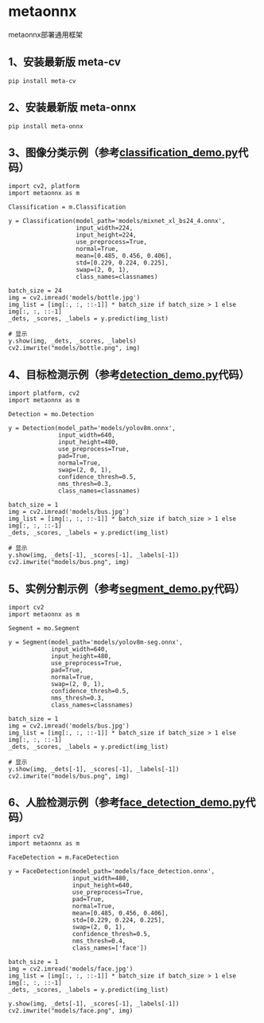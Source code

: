 # metaonnx

metaonnx部署通用框架

## 1、安装最新版 meta-cv

    pip install meta-cv

## 2、安装最新版 meta-onnx

    pip install meta-onnx

## 3、图像分类示例（参考[classification_demo.py](classification_demo.py)代码）

    import cv2, platform
    import metaonnx as m
    
    Classification = m.Classification

    y = Classification(model_path='models/mixnet_xl_bs24_4.onnx',
                       input_width=224,
                       input_height=224,
                       use_preprocess=True,
                       normal=True,
                       mean=[0.485, 0.456, 0.406],
                       std=[0.229, 0.224, 0.225],
                       swap=(2, 0, 1),
                       class_names=classnames)
    
    batch_size = 24
    img = cv2.imread('models/bottle.jpg')
    img_list = [img[:, :, ::-1]] * batch_size if batch_size > 1 else img[:, :, ::-1]
    _dets, _scores, _labels = y.predict(img_list)

    # 显示
    y.show(img, _dets, _scores, _labels)
    cv2.imwrite("models/bottle.png", img)

## 4、目标检测示例（参考[detection_demo.py](detection_demo.py)代码）

    import platform, cv2
    import metaonnx as m

    Detection = mo.Detection

    y = Detection(model_path='models/yolov8m.onnx',
                  input_width=640,
                  input_height=480,
                  use_preprocess=True,
                  pad=True,
                  normal=True,
                  swap=(2, 0, 1),
                  confidence_thresh=0.5,
                  nms_thresh=0.3,
                  class_names=classnames)

    batch_size = 1
    img = cv2.imread('models/bus.jpg')
    img_list = [img[:, :, ::-1]] * batch_size if batch_size > 1 else img[:, :, ::-1]
    _dets, _scores, _labels = y.predict(img_list)
    
    # 显示
    y.show(img, _dets[-1], _scores[-1], _labels[-1])
    cv2.imwrite("models/bus.png", img)

## 5、实例分割示例（参考[segment_demo.py](segment_demo.py)代码）

    import cv2
    import metaonnx as m
    
    Segment = mo.Segment

    y = Segment(model_path='models/yolov8m-seg.onnx',
                input_width=640,
                input_height=480,
                use_preprocess=True,
                pad=True,
                normal=True,
                swap=(2, 0, 1),
                confidence_thresh=0.5,
                nms_thresh=0.3,
                class_names=classnames)
    
    batch_size = 1
    img = cv2.imread('models/bus.jpg')
    img_list = [img[:, :, ::-1]] * batch_size if batch_size > 1 else img[:, :, ::-1]
    _dets, _scores, _labels = y.predict(img_list)
    
    # 显示
    y.show(img, _dets[-1], _scores[-1], _labels[-1])
    cv2.imwrite("models/bus.png", img)


## 6、人脸检测示例（参考[face_detection_demo.py](face_detection_demo.py)代码）

    import cv2
    import metaonnx as m

    FaceDetection = m.FaceDetection
    
    y = FaceDetection(model_path='models/face_detection.onnx',
                      input_width=480,
                      input_height=640,
                      use_preprocess=True,
                      pad=True,
                      normal=True,
                      mean=[0.485, 0.456, 0.406],
                      std=[0.229, 0.224, 0.225],
                      swap=(2, 0, 1),
                      confidence_thresh=0.5,
                      nms_thresh=0.4,
                      class_names=['face'])
    
    batch_size = 1
    img = cv2.imread('models/face.jpg')
    img_list = [img[:, :, ::-1]] * batch_size if batch_size > 1 else img[:, :, ::-1]
    _dets, _scores, _labels = y.predict(img_list)

    y.show(img, _dets[-1], _scores[-1], _labels[-1])
    cv2.imwrite("models/face.png", img)